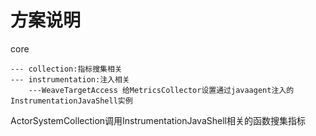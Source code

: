 # 方案说明

core

    --- collection:指标搜集相关
    --- instrumentation:注入相关
        ---WeaveTargetAccess 给MetricsCollector设置通过javaagent注入的InstrumentationJavaShell实例

ActorSystemCollection调用InstrumentationJavaShell相关的函数搜集指标